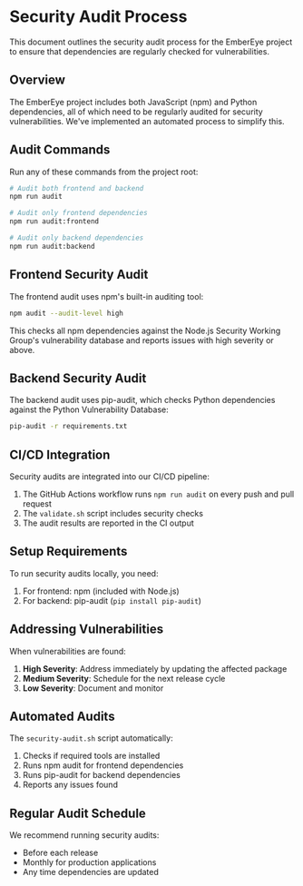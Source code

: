 # Security Audit Process

This document outlines the security audit process for the EmberEye project to ensure that dependencies are regularly checked for vulnerabilities.

## Overview

The EmberEye project includes both JavaScript (npm) and Python dependencies, all of which need to be regularly audited for security vulnerabilities. We've implemented an automated process to simplify this.

## Audit Commands

Run any of these commands from the project root:

```bash
# Audit both frontend and backend
npm run audit

# Audit only frontend dependencies
npm run audit:frontend

# Audit only backend dependencies
npm run audit:backend
```

## Frontend Security Audit

The frontend audit uses npm's built-in auditing tool:

```bash
npm audit --audit-level high
```

This checks all npm dependencies against the Node.js Security Working Group's vulnerability database and reports issues with high severity or above.

## Backend Security Audit

The backend audit uses pip-audit, which checks Python dependencies against the Python Vulnerability Database:

```bash
pip-audit -r requirements.txt
```

## CI/CD Integration

Security audits are integrated into our CI/CD pipeline:

1. The GitHub Actions workflow runs `npm run audit` on every push and pull request
2. The `validate.sh` script includes security checks
3. The audit results are reported in the CI output

## Setup Requirements

To run security audits locally, you need:

1. For frontend: npm (included with Node.js)
2. For backend: pip-audit (`pip install pip-audit`)

## Addressing Vulnerabilities

When vulnerabilities are found:

1. **High Severity**: Address immediately by updating the affected package
2. **Medium Severity**: Schedule for the next release cycle
3. **Low Severity**: Document and monitor

## Automated Audits

The `security-audit.sh` script automatically:

1. Checks if required tools are installed
2. Runs npm audit for frontend dependencies
3. Runs pip-audit for backend dependencies
4. Reports any issues found

## Regular Audit Schedule

We recommend running security audits:

- Before each release
- Monthly for production applications
- Any time dependencies are updated
